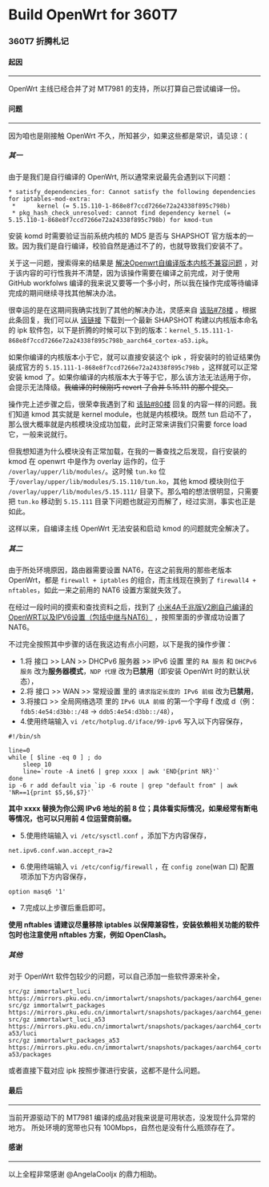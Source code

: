 # Build OpenWrt for 360T7

### 360T7 折腾札记

#### 起因

---

OpenWrt 主线已经合并了对 MT7981 的支持，所以打算自己尝试编译一份。

#### 问题

---

因为咱也是刚接触 OpenWrt 不久，所知甚少，如果这些都是常识，请见谅：(

##### 其一

由于是我们是自行编译的 OpenWrt, 所以通常来说最先会遇到以下问题：

```
* satisfy_dependencies_for: Cannot satisfy the following dependencies for iptables-mod-extra:
 *      kernel (= 5.15.110-1-868e8f7ccd7266e72a24338f895c798b)
 * pkg_hash_check_unresolved: cannot find dependency kernel (= 5.15.110-1-868e8f7ccd7266e72a24338f895c798b) for kmod-tun
```
安装 komd 时需要验证当前系统内核的 MD5 是否与 SHAPSHOT 官方版本的一致。因为我们是自行编译，校验自然是通过不了的，也就导致我们安装不了。

关于这一问题，搜索得来的结果是 [解决Openwrt自编译版本内核不兼容问题](https://blog.csdn.net/weixin_36182568/article/details/116602462) ，对于该内容的可行性我并不清楚，因为该操作需要在编译之前完成，对于使用 GitHub workfolws 编译的我来说又要等一个多小时，所以我在操作完成等待编译完成的期间继续寻找其他解决办法。

很幸运的是在这期间我确实找到了其他的解决办法，灵感来自 [该贴#78楼](https://www.right.com.cn/forum/thread-8287712-6-2.html) 。根据此条回复，我们可以从 [该链接](https://downloads.openwrt.org/snapshots/targets/mediatek/filogic/packages) 下载到一个最新 SHAPSHOT 构建以内核版本命名的 ipk 软件包，以下是折腾的时候可以下到的版本：`kernel_5.15.111-1-868e8f7ccd7266e72a24338f895c798b_aarch64_cortex-a53.ipk`。

如果你编译的内核版本小于它，就可以直接安装这个 ipk ，将安装时的验证结果伪装成官方的 `5.15.111-1-868e8f7ccd7266e72a24338f895c798b` ，这样就可以正常安装 kmod 了。如果你编译的内核版本大于等于它，那么该方法无法适用于你，会提示无法降级。<s>我编译的时候刚巧 revert 了合并 5.15.111 的那个提交。</s>

操作完上述步骤之后，很荣幸我遇到了和 [该贴#80楼](https://www.right.com.cn/forum/thread-8287712-6-2.html) 回复的内容一样的问题。我们知道 kmod 其实就是 kernel module，也就是内核模块。既然 tun 启动不了，那么很大概率就是内核模块没成功加载，此时正常来讲我们只需要 force load 它，一般来说就行。

但我想知道为什么模块没有正常加载，在我的一番查找之后发现，自行安装的 kmod 在 openwrt 中是作为 overlay 运作的，位于 `/overlay/upper/lib/modules/`。这时候 `tun.ko` 位于`/overlay/upper/lib/modules/5.15.110/tun.ko`，其他 kmod 模块则位于 `/overlay/upper/lib/modules/5.15.111/` 目录下。那么咱的想法很明显，只需要把  `tun.ko` 移动到 `5.15.111` 目录下问题也就迎刃而解了，经过实测，事实也正是如此。

这样以来，自编译主线 OpenWrt 无法安装和启动 kmod 的问题就完全解决了。

##### 其二

由于所处环境原因，路由器需要设置 NAT6，在这之前我用的那些老版本 OpenWrt，都是 `firewall + iptables` 的组合，而主线现在换到了 `firewall4 + nftables`，如此一来之前用的 NAT6 设置方案就失效了。

在经过一段时间的摸索和查找资料之后，找到了 [小米4A千兆版V2刷自己编译的OpenWRT以及IPV6设置（包括中继与NAT6）](https://www.bilibili.com/read/cv23234832) ，按照里面的步骤成功设置了 NAT6。

不过完全按照其中步骤的话在我这边有点小问题，以下是我的操作步骤：

- 1.将 接口 >> LAN >> DHCPv6 服务器 >> IPv6 设置 里的 `RA 服务` 和 `DHCPv6 服务` 改为**服务器模式**，`NDP 代理` 改为**已禁用**（即安装 OpenWrt 时的默认状态），
- 2.将 接口 >> WAN >> 常规设置 里的 `请求指定长度的 IPv6 前缀` 改为**已禁用**，
- 3.将接口 >> 全局网络选项 里的 `IPv6 ULA 前缀` 的第一个字母 f 改成 d（例：`fdb5:4e54:d3bb::/48` -> `ddb5:4e54:d3bb::/48`），
- 4.使用终端输入 `vi /etc/hotplug.d/iface/99-ipv6` 写入以下内容保存，

```
#!/bin/sh

line=0
while [ $line -eq 0 ] ; do
    sleep 10
    line=`route -A inet6 | grep xxxx | awk 'END{print NR}'`
done
ip -6 r add default via `ip -6 route | grep "default from" | awk 'NR==1{print $5,$6,$7}'`

```

<b> 其中 xxxx 替换为你公网 IPv6 地址的前 8 位；具体看实际情况，如果经常有断电等情况，也可以只用前 4 位运营商前缀。</b>

- 5.使用终端输入 `vi /etc/sysctl.conf` ，添加下方内容保存，

```
net.ipv6.conf.wan.accept_ra=2
```

- 6.使用终端输入 `vi /etc/config/firewall` ，在 `config zone`(wan 口) 配置项添加下方内容保存，
```
option masq6 '1'
```

- 7.完成以上步骤后重启即可。

<b> 使用 nftables 请建议尽量移除 iptables 以保障兼容性，安装依赖相关功能的软件包时也注意使用 nftables 方案，例如 OpenClash。</b>

##### 其他

对于 OpenWrt 软件包较少的问题，可以自己添加一些软件源来补全，
```
src/gz immortalwrt_luci https://mirrors.pku.edu.cn/immortalwrt/snapshots/packages/aarch64_generic/luci
src/gz immortalwrt_packages https://mirrors.pku.edu.cn/immortalwrt/snapshots/packages/aarch64_generic/packages
src/gz immortalwrt_luci_a53 https://mirrors.pku.edu.cn/immortalwrt/snapshots/packages/aarch64_cortex-a53/luci
src/gz immortalwrt_packages_a53 https://mirrors.pku.edu.cn/immortalwrt/snapshots/packages/aarch64_cortex-a53/packages
```
或者直接下载对应 ipk 按照步骤进行安装，这都不是什么问题。

#### 最后

---

当前开源驱动下的 MT7981 编译的成品对我来说是可用状态，没发现什么异常的地方。
所处环境的宽带也只有 100Mbps，自然也是没有什么瓶颈存在了。

#### 感谢

---

以上全程非常感谢 @AngelaCooljx 的鼎力相助。
